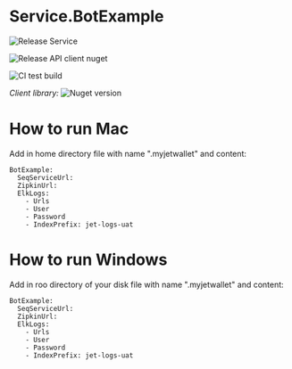 # Service.BotExample

![Release Service](https://github.com/MyJetWallet/Service.BotExample/workflows/Release%20Service/badge.svg)

![Release API client nuget](https://github.com/MyJetWallet/Service.BotExample/workflows/Release%20API%20client%20nuget/badge.svg)

![CI test build](https://github.com/MyJetWallet/Service.BotExample/workflows/CI%20test%20build/badge.svg)

*Client library:* ![Nuget version](https://img.shields.io/nuget/v/MyJetWallet.Service.BotExample.Client?label=MyJetWallet.Service.BotExample.Client&style=social)


# How to run Mac

Add in home directory file with name ".myjetwallet" and content:

```
BotExample:
  SeqServiceUrl:
  ZipkinUrl:
  ElkLogs:
    - Urls
    - User
    - Password
    - IndexPrefix: jet-logs-uat
```


# How to run Windows

Add in roo directory of your disk file with name ".myjetwallet" and content:

```
BotExample:
  SeqServiceUrl:
  ZipkinUrl:
  ElkLogs:
    - Urls
    - User
    - Password
    - IndexPrefix: jet-logs-uat
```

